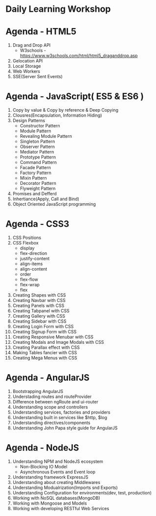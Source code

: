 # Daily Learning Workshop

# Agenda - HTML5
 1. Drag and Drop API
    * W3schools - https://www.w3schools.com/html/html5_draganddrop.asp
 2. Gelocation API
 3. Local Storage
 4. Web Workers
 5. SSE(Server Sent Events)
 
# Agenda - JavaScript( ES5 & ES6 )

 1. Copy by value & Copy by reference & Deep Copying
 2. Clousres(Encapsulation, Information Hiding)
 3. Design Patterns
    * Constructor Pattern
    * Module Pattern
    * Revealing Module Pattern
    * Singleton Pattern
    * Observer Pattern
    * Mediator Pattern
    * Prototype Pattern
    * Command Pattern
    * Facade Pattern
    * Factory Pattern
    * Mixin Pattern
    * Decorator Pattern
    * Flyweight Pattern
 4. Promises and Defferd
 5. Inhertiance(Apply, Call and Bind)
 6. Object Oriented JavaScript programming

# Agenda - CSS3

 1. CSS Positions
 2. CSS Flexbox
    * display
    * flex-direction
    * justify-content
    * align-items
    * align-content
    * order
    * flex-flow
    * flex-wrap
    * flex   
3. Creating Shapes with CSS
4. Creating Navbar with CSS
5. Creating Panels with CSS
6. Creating Tabpanel with CSS
7. Creating Gallery with CSS
8. Creating Sidebar with CSS
9. Creating Login Form with CSS
10. Creating Signup Form with CSS
11. Creating Responsive Menubar with CSS
12. Creating Modals and Image Modals with CSS
13. Creating Parallax effect with CSS
14. Making Tables fancier with CSS
15. Creating Mega Menus with CSS

# Agenda - AngularJS
 1. Bootstrapping AngularJS
 2. Understading routes and routeProvider
 3. Difference between ngRoute and ui-router
 3. Understanding scope and controllers
 4. Understanding services, factories and providers
 5. Understanding built in services like $http, $log 
 6. Understanding directives/components 
 7. Understanding John Papa style guide for AngularJS
 
 # Agenda - NodeJS
 
 1. Understanding NPM and NodeJS ecosystem
    * Non-Blocking IO Model
    * Asynchronous Events and Event loop
 2. Understanding framework ExpressJS
 3. Understanding about creating Middlewares
 4. Understanding Modualrization(Imports snd Exports)
 5. Understanding Configuration for environments(dev, test, production)
 6. Working with NoSQL databases(MongoDB)
 7. Working with Mongoose and Models
 8. Working with developing RESTful Web Services
